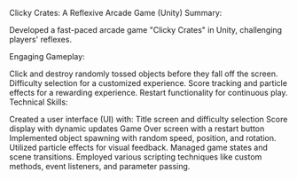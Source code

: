 Clicky Crates: A Reflexive Arcade Game (Unity)
Summary:

Developed a fast-paced arcade game "Clicky Crates" in Unity, challenging players' reflexes.

Engaging Gameplay:

Click and destroy randomly tossed objects before they fall off the screen.
Difficulty selection for a customized experience.
Score tracking and particle effects for a rewarding experience.
Restart functionality for continuous play.
Technical Skills:

Created a user interface (UI) with:
Title screen and difficulty selection
Score display with dynamic updates
Game Over screen with a restart button
Implemented object spawning with random speed, position, and rotation.
Utilized particle effects for visual feedback.
Managed game states and scene transitions.
Employed various scripting techniques like custom methods, event listeners, and parameter passing.
